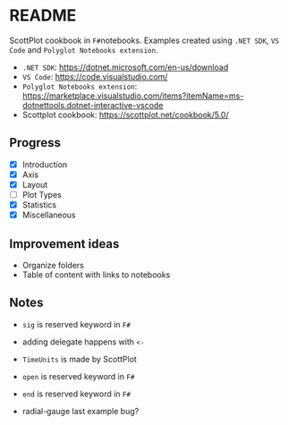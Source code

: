 # README

ScottPlot cookbook in `F#`notebooks. Examples created using `.NET SDK`, `VS Code` and `Polyglot Notebooks extension`.

- `.NET SDK`: https://dotnet.microsoft.com/en-us/download
- `VS Code`: https://code.visualstudio.com/
- `Polyglot Notebooks extension`: https://marketplace.visualstudio.com/items?itemName=ms-dotnettools.dotnet-interactive-vscode
- Scottplot cookbook: https://scottplot.net/cookbook/5.0/
## Progress

- [x] Introduction
- [x] Axis
- [x] Layout
- [ ] Plot Types
- [x] Statistics
- [x] Miscellaneous

## Improvement ideas

- Organize folders
- Table of content with links to notebooks

## Notes

- `sig` is reserved keyword in `F#`
- adding delegate happens with `<-`
- `TimeUnits` is made by ScottPlot
- `open` is reserved keyword in `F#`
- `end` is reserved keyword in `F#`


- radial-gauge last example bug?
